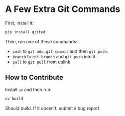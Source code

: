 # A Few Extra Git Commands

First, install it:

```bash
pip install gitted
```

Then, run one of these commands:

* `push` to `git add`, `git commit` and then `git push`.
* `branch` to `git branch` and `git push` into it.
* `pull` to `git pull` from uplink.

## How to Contribute

Install `uv` and then run:

```bash
uv build
```

Should build.
If it doesn't, submit a bug report.
